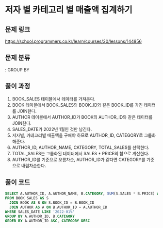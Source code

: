 # 저자 별 카테고리 별 매출액 집계하기

## 문제 링크

https://school.programmers.co.kr/learn/courses/30/lessons/144856

## 문제 분류

: GROUP BY

## 풀이 과정

1. BOOK_SALES 테이블에서 데이터를 가져온다.
2. BOOK 테이블에서 BOOK_SALES의 BOOK_ID와 같은 BOOK_ID를 가진 데이터를 JOIN한다.
3. AUTHOR 테이블에서 AUTHOR_ID가 BOOK의 AUTHOR_ID와 같은 데이터를 JOIN한다.
4. SALES_DATE가 2022년 1월인 것만 남긴다.
5. 저자별, 카테고리별 매출액을 구해야 하므로 AUTHOR_ID, CATEGORY로 그룹화해준다.
6. AUTHOR_ID, AUTHOR_NAME, CATEGORY, TOTAL_SALES를 선택한다.
7. TOTAL_SALES는 그룹화된 데이터에서 SALES \* PRICE의 합으로 계산한다.
8. AUTHOR_ID를 기준으로 오름차순, AUTHOR_ID가 같다면 CATEGORY를 기준으로 내림차순한다.

## 풀이 코드

```sql
SELECT A.AUTHOR_ID, A.AUTHOR_NAME, B.CATEGORY, SUM(S.SALES * B.PRICE) AS TOTAL_SALES
FROM BOOK_SALES AS S
  JOIN BOOK AS B ON S.BOOK_ID = B.BOOK_ID
  JOIN AUTHOR AS A ON B.AUTHOR_ID = A.AUTHOR_ID
WHERE SALES_DATE LIKE '2022-01%'
GROUP BY A.AUTHOR_ID, B.CATEGORY
ORDER BY A.AUTHOR_ID ASC, CATEGORY DESC
```

